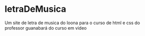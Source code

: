 # letraDeMusica
 Um site de letra de musica do loona para o curso de html e css do professor guanabará do curso em video

